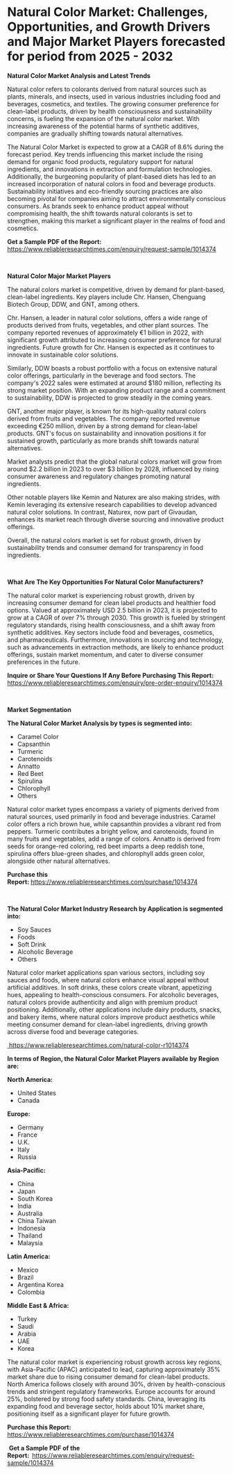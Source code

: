 <p><h1>Natural Color Market: Challenges, Opportunities, and Growth Drivers and Major Market Players forecasted for period from 2025 - 2032</h1></p><p><strong>Natural Color Market Analysis and Latest Trends</strong></p>
<p><p>Natural color refers to colorants derived from natural sources such as plants, minerals, and insects, used in various industries including food and beverages, cosmetics, and textiles. The growing consumer preference for clean-label products, driven by health consciousness and sustainability concerns, is fueling the expansion of the natural color market. With increasing awareness of the potential harms of synthetic additives, companies are gradually shifting towards natural alternatives. </p><p>The Natural Color Market is expected to grow at a CAGR of 8.6% during the forecast period. Key trends influencing this market include the rising demand for organic food products, regulatory support for natural ingredients, and innovations in extraction and formulation technologies. Additionally, the burgeoning popularity of plant-based diets has led to an increased incorporation of natural colors in food and beverage products. Sustainability initiatives and eco-friendly sourcing practices are also becoming pivotal for companies aiming to attract environmentally conscious consumers. As brands seek to enhance product appeal without compromising health, the shift towards natural colorants is set to strengthen, making this market a significant player in the realms of food and cosmetics.</p></p>
<p><strong>Get a Sample PDF of the Report:&nbsp;</strong> <a href="https://www.reliableresearchtimes.com/enquiry/request-sample/1014374?utm_campaign=3736&utm_medium=2&utm_source=Github&utm_content=ia&utm_term=17042025&utm_id=natural-color">https://www.reliableresearchtimes.com/enquiry/request-sample/1014374</a></p>
<p>&nbsp;</p>
<p><strong>Natural Color Major Market Players</strong></p>
<p><p>The natural colors market is competitive, driven by demand for plant-based, clean-label ingredients. Key players include Chr. Hansen, Chenguang Biotech Group, DDW, and GNT, among others. </p><p>Chr. Hansen, a leader in natural color solutions, offers a wide range of products derived from fruits, vegetables, and other plant sources. The company reported revenues of approximately €1 billion in 2022, with significant growth attributed to increasing consumer preference for natural ingredients. Future growth for Chr. Hansen is expected as it continues to innovate in sustainable color solutions.</p><p>Similarly, DDW boasts a robust portfolio with a focus on extensive natural color offerings, particularly in the beverage and food sectors. The company's 2022 sales were estimated at around $180 million, reflecting its strong market position. With an expanding product range and a commitment to sustainability, DDW is projected to grow steadily in the coming years.</p><p>GNT, another major player, is known for its high-quality natural colors derived from fruits and vegetables. The company reported revenue exceeding €250 million, driven by a strong demand for clean-label products. GNT's focus on sustainability and innovation positions it for sustained growth, particularly as more brands shift towards natural alternatives.</p><p>Market analysts predict that the global natural colors market will grow from around $2.2 billion in 2023 to over $3 billion by 2028, influenced by rising consumer awareness and regulatory changes promoting natural ingredients. </p><p>Other notable players like Kemin and Naturex are also making strides, with Kemin leveraging its extensive research capabilities to develop advanced natural color solutions. In contrast, Naturex, now part of Givaudan, enhances its market reach through diverse sourcing and innovative product offerings. </p><p>Overall, the natural colors market is set for robust growth, driven by sustainability trends and consumer demand for transparency in food ingredients.</p></p>
<p>&nbsp;</p>
<p><strong>What Are The Key Opportunities For Natural Color Manufacturers?</strong></p>
<p><p>The natural color market is experiencing robust growth, driven by increasing consumer demand for clean label products and healthier food options. Valued at approximately USD 2.5 billion in 2023, it is projected to grow at a CAGR of over 7% through 2030. This growth is fueled by stringent regulatory standards, rising health consciousness, and a shift away from synthetic additives. Key sectors include food and beverages, cosmetics, and pharmaceuticals. Furthermore, innovations in sourcing and technology, such as advancements in extraction methods, are likely to enhance product offerings, sustain market momentum, and cater to diverse consumer preferences in the future.</p></p>
<p><strong>Inquire or Share Your Questions If Any Before Purchasing This Report:</strong> <a href="https://www.reliableresearchtimes.com/enquiry/pre-order-enquiry/1014374?utm_campaign=3736&utm_medium=2&utm_source=Github&utm_content=ia&utm_term=17042025&utm_id=natural-color">https://www.reliableresearchtimes.com/enquiry/pre-order-enquiry/1014374</a></p>
<p>&nbsp;</p>
<p><strong>Market Segmentation</strong></p>
<p><strong>The Natural Color Market Analysis by types is segmented into:</strong></p>
<p><ul><li>Caramel Color</li><li>Capsanthin</li><li>Turmeric</li><li>Carotenoids</li><li>Annatto</li><li>Red Beet</li><li>Spirulina</li><li>Chlorophyll</li><li>Others</li></ul></p>
<p><p>Natural color market types encompass a variety of pigments derived from natural sources, used primarily in food and beverage industries. Caramel color offers a rich brown hue, while capsanthin provides a vibrant red from peppers. Turmeric contributes a bright yellow, and carotenoids, found in many fruits and vegetables, add a range of colors. Annatto is derived from seeds for orange-red coloring, red beet imparts a deep reddish tone, spirulina offers blue-green shades, and chlorophyll adds green color, alongside other natural alternatives.</p></p>
<p><strong>Purchase this Report:&nbsp;</strong><a href="https://www.reliableresearchtimes.com/purchase/1014374?utm_campaign=3736&utm_medium=2&utm_source=Github&utm_content=ia&utm_term=17042025&utm_id=natural-color">https://www.reliableresearchtimes.com/purchase/1014374</a></p>
<p>&nbsp;</p>
<p><strong>The Natural Color Market Industry Research by Application is segmented into:</strong></p>
<p><ul><li>Soy Sauces</li><li>Foods</li><li>Soft Drink</li><li>Alcoholic Beverage</li><li>Others</li></ul></p>
<p><p>Natural color market applications span various sectors, including soy sauces and foods, where natural colors enhance visual appeal without artificial additives. In soft drinks, these colors create vibrant, appetizing hues, appealing to health-conscious consumers. For alcoholic beverages, natural colors provide authenticity and align with premium product positioning. Additionally, other applications include dairy products, snacks, and bakery items, where natural colors improve product aesthetics while meeting consumer demand for clean-label ingredients, driving growth across diverse food and beverage categories.</p></p>
<p><a href="https://www.reliableresearchtimes.com/natural-color-r1014374?utm_campaign=3736&utm_medium=2&utm_source=Github&utm_content=ia&utm_term=17042025&utm_id=natural-color">&nbsp;https://www.reliableresearchtimes.com/natural-color-r1014374</a></p>
<p><strong>In terms of Region, the Natural Color Market Players available by Region are:</strong></p>
<p>
    <p> <strong> North America: </strong>
        <ul>
            <li>United States</li>
            <li>Canada</li>
        </ul>
        </p> 
    <p> <strong> Europe: </strong>
        <ul>
            <li>Germany</li>
            <li>France</li>
            <li>U.K.</li>
            <li>Italy</li>
            <li>Russia</li>
        </ul>
        </p> 
    <p> <strong> Asia-Pacific: </strong>
        <ul>
            <li>China</li>
            <li>Japan</li>
            <li>South Korea</li>
            <li>India</li>
            <li>Australia</li>
            <li>China Taiwan</li>
            <li>Indonesia</li>
            <li>Thailand</li>
            <li>Malaysia</li>
        </ul>
        </p> 
    <p> <strong> Latin America: </strong>
        <ul>
            <li>Mexico</li>
            <li>Brazil</li>
            <li>Argentina Korea</li>
            <li>Colombia</li>
        </ul>
        </p> 
    <p> <strong> Middle East & Africa: </strong>
        <ul>
            <li>Turkey</li>
            <li>Saudi</li>
            <li>Arabia</li>
            <li>UAE</li>
            <li>Korea</li>
        </ul>
    </p>
    </p>
<p><p>The natural color market is experiencing robust growth across key regions, with Asia-Pacific (APAC) anticipated to lead, capturing approximately 35% market share due to rising consumer demand for clean-label products. North America follows closely with around 30%, driven by health-conscious trends and stringent regulatory frameworks. Europe accounts for around 25%, bolstered by strong food safety standards. China, leveraging its expanding food and beverage sector, holds about 10% market share, positioning itself as a significant player for future growth.</p></p>
<p><strong>Purchase this Report: </strong><a href="https://www.reliableresearchtimes.com/purchase/1014374?utm_campaign=3736&utm_medium=2&utm_source=Github&utm_content=ia&utm_term=17042025&utm_id=natural-color">https://www.reliableresearchtimes.com/purchase/1014374</a></p>
<p>&nbsp;<strong>Get a Sample PDF of the Report:&nbsp;&nbsp;</strong><a href="https://www.reliableresearchtimes.com/enquiry/request-sample/1014374?utm_campaign=3736&utm_medium=2&utm_source=Github&utm_content=ia&utm_term=17042025&utm_id=natural-color">https://www.reliableresearchtimes.com/enquiry/request-sample/1014374</a></p>
<p><strong></strong></p>
<p><p></p><p></p><p></p></p>